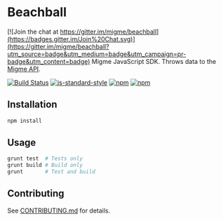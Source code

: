 # Beachball

[![Join the chat at https://gitter.im/migme/beachball](https://badges.gitter.im/Join%20Chat.svg)](https://gitter.im/migme/beachball?utm_source=badge&utm_medium=badge&utm_campaign=pr-badge&utm_content=badge)
Migme JavaScript SDK. Throws data to the [Migme API](http://docs.migme.apiary.io/).

[![Build Status](https://img.shields.io/codeship/5e7f47c0-bfe9-0132-39f9-7eb09717a41c.svg)](https://codeship.com/projects/73070)
[![js-standard-style](https://img.shields.io/badge/code%20style-standard-brightgreen.svg?style=flat)](https://github.com/feross/standard)
[![npm](https://img.shields.io/npm/v/migme.svg)](https://www.npmjs.com/package/migme)
[![npm](https://img.shields.io/npm/dm/migme.svg)](https://www.npmjs.com/package/migme)

## Installation
```bash
npm install
```

## Usage
```bash
grunt test  # Tests only
grunt build # Build only
grunt       # Test and build
```

## Contributing
See [CONTRIBUTING.md](CONTRIBUTING.md) for details.
